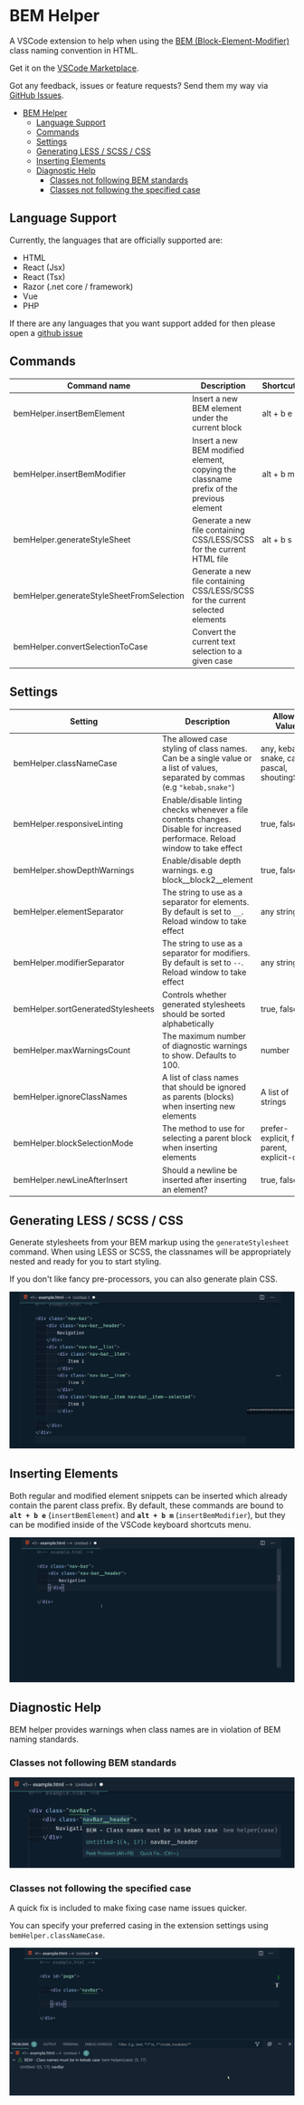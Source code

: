 # BEM Helper

A VSCode extension to help when using the [BEM (Block-Element-Modifier)](http://getbem.com/naming) class naming convention in HTML.

Get it on the [VSCode Marketplace](https://marketplace.visualstudio.com/items?itemName=Box-Of-Hats.bemhelper).

Got any feedback, issues or feature requests? Send them my way via [GitHub Issues](https://github.com/Box-Of-Hats/Bem-VSCode-Extension/issues/new).

-   [BEM Helper](#bem-helper)
    -   [Language Support](#language-support)
    -   [Commands](#commands)
    -   [Settings](#settings)
    -   [Generating LESS / SCSS / CSS](#generating-less--scss--css)
    -   [Inserting Elements](#inserting-elements)
    -   [Diagnostic Help](#diagnostic-help)
        -   [Classes not following BEM standards](#classes-not-following-bem-standards)
        -   [Classes not following the specified case](#classes-not-following-the-specified-case)

## Language Support

Currently, the languages that are officially supported are:

-   HTML
-   React (Jsx)
-   React (Tsx)
-   Razor (.net core / framework)
-   Vue
-   PHP

If there are any languages that you want support added for then please open a [github issue](https://github.com/Box-Of-Hats/Bem-VSCode-Extension/issues/new)

## Commands

| Command name                              | Description                                                                             | Shortcut  |
| ----------------------------------------- | --------------------------------------------------------------------------------------- | --------- |
| bemHelper.insertBemElement                | Insert a new BEM element under the current block                                        | alt + b e |
| bemHelper.insertBemModifier               | Insert a new BEM modified element, copying the classname prefix of the previous element | alt + b m |
| bemHelper.generateStyleSheet              | Generate a new file containing CSS/LESS/SCSS for the current HTML file                  | alt + b s |
| bemHelper.generateStyleSheetFromSelection | Generate a new file containing CSS/LESS/SCSS for the current selected elements          |           |
| bemHelper.convertSelectionToCase          | Convert the current text selection to a given case                                      |           |

## Settings

| Setting                            | Description                                                                                                                    | Allowed Values                                  |
| ---------------------------------- | ------------------------------------------------------------------------------------------------------------------------------ | ----------------------------------------------- |
| bemHelper.classNameCase            | The allowed case styling of class names. Can be a single value or a list of values, separated by commas (e.g `"kebab,snake"`)  | any, kebab, snake, camel, pascal, shoutingSnake |
| bemHelper.responsiveLinting        | Enable/disable linting checks whenever a file contents changes. Disable for increased performace. Reload window to take effect | true, false                                     |
| bemHelper.showDepthWarnings        | Enable/disable depth warnings. e.g block\_\_block2\_\_element                                                                  | true, false                                     |
| bemHelper.elementSeparator         | The string to use as a separator for elements. By default is set to `__`. Reload window to take effect                         | any string                                      |
| bemHelper.modifierSeparator        | The string to use as a separator for modifiers. By default is set to `--`. Reload window to take effect                        | any string                                      |
| bemHelper.sortGeneratedStylesheets | Controls whether generated stylesheets should be sorted alphabetically                                                         | true, false                                     |
| bemHelper.maxWarningsCount         | The maximum number of diagnostic warnings to show. Defaults to 100.                                                            | number                                          |
| bemHelper.ignoreClassNames         | A list of class names that should be ignored as parents (blocks) when inserting new elements                                   | A list of strings                               |
| bemHelper.blockSelectionMode       | The method to use for selecting a parent block when inserting elements                                                         | prefer-explicit, first-parent, explicit-only    |
| bemHelper.newLineAfterInsert       | Should a newline be inserted after inserting an element?                                                                       | true, false                                     |

## Generating LESS / SCSS / CSS

Generate stylesheets from your BEM markup using the `generateStylesheet` command. When using LESS or SCSS, the classnames will be appropriately nested and ready for you to start styling.

If you don't like fancy pre-processors, you can also generate plain CSS.

![Generating a stylesheet from HTML](images/generate_stylesheet.gif)

## Inserting Elements

Both regular and modified element snippets can be inserted which already contain the parent class prefix. By default, these commands are bound to **`alt + b e`** (`insertBemElement`) and **`alt + b m`** (`insertBemModifier`), but they can be modified inside of the VSCode keyboard shortcuts menu.

![Inserting a BEM child element](images/add_child_element.gif)

## Diagnostic Help

BEM helper provides warnings when class names are in violation of BEM naming standards.

### Classes not following BEM standards

![Class name warnings](images/diagnostics_example.png)

### Classes not following the specified case

A quick fix is included to make fixing case name issues quicker.

You can specify your preferred casing in the extension settings using `bemHelper.classNameCase`.

![Code quick fix for incorrect class name casing](images/quickfix.gif)
